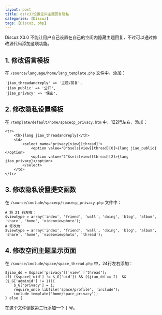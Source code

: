 ```yaml
---
layout: post
title: dz(x3)设置空间主题回复隐私
categories: [Discuz]
tags: [Discuz, php]
---
```


Discuz X3.0 不能让用户自己设置在自己的空间内隐藏主题回复，不过可以通过修改源代码添加这项功能。

## 1. 修改语言模板

在 `/source/language/home/lang_template.php` 文件中，添加：

    'jiao_threadandreply' => '主题/回复',
    'jiao_public' => '公开',
    'jiao_privacy' => '保密',

## 2. 修改隐私设置模板

在 `/template/default/home/spacecp_privacy.htm` 中，122行左右，添加：

    <tr>
        <th>{lang jiao_threadandreply}</th>
        <td>
            <select name='privacy[view][thread]'>
                <option value="0"$sels[view][thread][0]>{lang jiao_public}</option>
                <option value="2"$sels[view][thread][2]>{lang jiao_privacy}</option>
            </select>
        </td>
    </tr>

## 3. 修改隐私设置提交函数

在 `/source/include/spacecp/spacecp_privacy.php` 文件中：

    # 将 21 行左右：
    $viewtype = array('index', 'friend', 'wall', 'doing', 'blog', 'album', 'share', 'home', 'videoviewphoto');
    # 修改为：
    $viewtype = array('index', 'friend', 'wall', 'doing', 'blog', 'album', 'share', 'home', 'videoviewphoto', 'thread');

## 4. 修改空间主题显示页面

在 `/source/include/space/space_thread.php` 中，24行左右添加：

    $jiao_dd = $space['privacy']['view']['thread'];
    if( ($space['uid'] != $_G['uid']) && ($jiao_dd == 2)  && ($_G['adminid'] != 1)){
        $_G['privacy'] = 1;
        require_once libfile('space/profile', 'include');
        include template('home/space_privacy');
    } else {

在这个文件倒数第二行添加一个 `}` 号。
